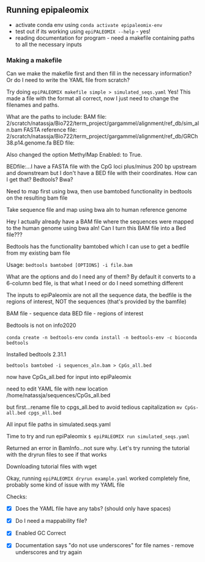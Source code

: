 ## Running epipaleomix

- activate conda env using `conda activate epipaleomix-env`
- test out if its working using `epiPALEOMIX --help` - yes!
- reading documentation for program - need a makefile containing paths to all the necessary inputs

### Making a makefile

Can we make the makefile first and then fill in the necessary information? Or do I need to write the YAML file from scratch?

Try doing `epiPALEOMIX makefile simple > simulated_seqs.yaml`
Yes! This made a file with the format all correct, now I just need to change the filenames and paths. 

What are the paths to include: 
BAM file: 2/scratch/natassja/Bio722/term_project/gargammel/alignment/ref_db/sim_aln.bam
FASTA reference file: 2/scratch/natassja/Bio722/term_project/gargammel/alignment/ref_db/GRCh38.p14.genome.fa 
BED file: 

Also changed the option MethylMap Enabled: to True.

BEDfile:...I have a FASTA file with the CpG loci plus/minus 200 bp upstream and downstream but I don't have a BED file with their coordinates. How can I get that? Bedtools? Bwa?

Need to map first using bwa, then use bamtobed functionality in bedtools on the resulting bam file

Take sequence file and map using bwa aln to human reference genome

Hey I actually already have a BAM file where the sequences were mapped to the human genome using bwa aln! Can I turn this BAM file into a Bed file???

Bedtools has the functionality bamtobed which I can use to get a bedfile from my existing bam file

Usage: 
`bedtools bamtobed [OPTIONS] -i file.bam`

What are the options and do I need any of them?
By default it converts to a 6-column bed file, is that what I need or do I need something different

The inputs to epiPaleomix are not all the sequence data, the bedfile is the regions of interest, NOT the sequences (that's provided by the bamfile)

BAM file - sequence data
BED file - regions of interest

Bedtools is not on info2020

`conda create -n bedtools-env`
`conda install -n bedtools-env -c bioconda bedtools`

Installed bedtools 2.31.1

`bedtools bamtobed -i sequences_aln.bam > CpGs_all.bed`

now have CpGs_all.bed for input into epiPaleomix

need to edit YAML file with new location
/home/natassja/sequences/CpGs_all.bed

but first...rename file to cpgs_all.bed to avoid tedious capitalization
`mv CpGs-all.bed cpgs_all.bed`

All input file paths in simulated.seqs.yaml

Time to try and run epiPaleomix
`$ epiPALEOMIX run simulated_seqs.yaml`

Returned an error in BamInfo...not sure why. Let's try running the tutorial with the dryrun files to see if that works

Downloading tutorial files with wget

Okay, running
`epiPALEOMIX dryrun example.yaml`
worked completely fine, probably some kind of issue with my YAML file

Checks: 
- [x] Does the YAML file have any tabs? (should only have spaces)
- [x] Do I need a mappability file?
- [x] Enabled GC Correct
- [x] Documentation says "do not use underscores" for file names - remove underscores and try again

